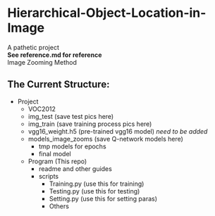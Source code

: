 # Hierarchical-Object-Location-in-Image
A pathetic project<br/>
**See reference.md for reference**<br/>
Image Zooming Method<br/>

## The Current Structure:
- Project
  - VOC2012
  - img_test (save test pics here)
  - img_train (save training process pics here)
  - vgg16_weight.h5 (pre-trained vgg16 model) *need to be added*
  - models_image_zooms (save Q-network models here)
    - tmp models for epochs
    - final model
  - Program (This repo)
    - readme and other guides
    - scripts
      - Training.py (use this for training)
      - Testing.py (use this for testing)
      - Setting.py (use this for setting paras)
      - Others
